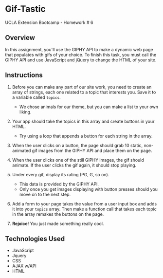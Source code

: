 # Gif-Tastic
UCLA Extension Bootcamp - Homework # 6

## Overview

In this assignment, you'll use the GIPHY API to make a dynamic web page that populates with gifs of your choice. To finish this task, you must call the GIPHY API and use JavaScript and jQuery to change the HTML of your site.

## Instructions

1. Before you can make any part of our site work, you need to create an array of strings, each one related to a topic that interests you. Save it to a variable called `topics`. 

   * We chose animals for our theme, but you can make a list to your own liking.

2. Your app should take the topics in this array and create buttons in your HTML.

   * Try using a loop that appends a button for each string in the array.

3. When the user clicks on a button, the page should grab 10 static, non-animated gif images from the GIPHY API and place them on the page. 

4. When the user clicks one of the still GIPHY images, the gif should animate. If the user clicks the gif again, it should stop playing.

5. Under every gif, display its rating (PG, G, so on). 

   * This data is provided by the GIPHY API.
   * Only once you get images displaying with button presses should you move on to the next step.

6. Add a form to your page takes the value from a user input box and adds it into your `topics` array. Then make a function call that takes each topic in the array remakes the buttons on the page.

7. **Rejoice**! You just made something really cool.

## Technologies Used
* JavaScript
* Jquery
* CSS
* AJAX w/API
* HTML
